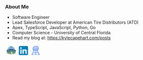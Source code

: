 
### About Me
 - Software Engineer
 - Lead Salesforce Developer at American Tire Distributors (ATD)
 - Apex, TypeScript, JavaScript, Python, Go
 - Computer Science - University of Central Florida
 - Read my blog at: https://kylecapehart.com/posts

<div style="display: flex; flex-direction: row;">
    <a style="margin: 5px;" href="https://www.salesforce.com/trailblazer/kcapehart" alt="LinkedIn Profile" target="_blank">
        <img src="trailhead.png" width="30px"/>
    </a>
    <a style="margin: 5px;" href="https://www.linkedin.com/in/kyle-capehart/" alt="Trailhead Profile" target="_blank">
        <img src="linkedin.png" width="30px"/>
    </a>
    <a style="margin: 5px;" href="https://kylecapehart.com" alt="Personal Website and Blog" target="_blank">
        <img src="website_logo.png" width="30px"/>
    </a>
</div>